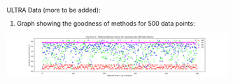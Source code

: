 ULTRA Data (more to be added):

1. Graph showing the goodness of methods for 500 data points:
<img src="graphs_methods.png">
